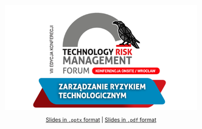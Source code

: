 <div align="center"> <img src="./logo.png"></a> 

[Slides in `.pptx` format](https://github.com/redcode-labs/talks/blob/main/TechRisk2022/pl/NajciemniejWJaskinii.pptx) | [Slides in `.pdf` format](https://github.com/redcode-labs/talks/blob/main/TechRisk2022/pl/NajciemniejWJaskinii.pdf)

</div>